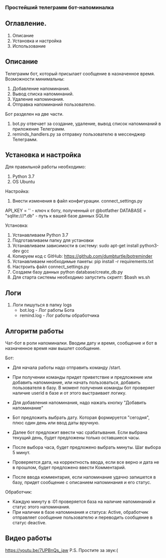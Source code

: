 ### Простейший телеграмм бот-напоминалка

## Оглавление.
1. Описание 
2. Установка и настройка
3. Использование

## **Описание**
Телеграмм бот, который присылает сообщение в назначенное время. 
Возможности минимальны:
1. Добавление напоминания.
2. Вывод списка напоминаний.
3. Удаление напоминания.
4. Отправка напоминаний пользователю.

Бот разделен на две части.
1. bot.py отвечает за создание, удаление, вывод список напоминаний в приложение  Телеграмм.
2. reminds_handlers.py за отправку пользователю в мессенджер Телеграмм. 


## **Установка и настройка**
Для правильной работы необходимо:
1. Python 3.7
2.  OS Ubuntu

Настройка:
1. Внести изменения в файл конфигурации. connect_settings.py

API_KEY = '' - ключ к боту, полученный от @botfather
DATABASE = "sqlite:///*.db" - путь к вашей базе данных SQLite


Установка:
1. Устанавливаем Python 3.7
2. Подготавливаем папку для установки
3. Устанавливаем зависимости в систему: sudo apt-get install python3-dev gcc
4. Копируем код с GitHub: https://github.com/dumbturtle/botreminder
5. Устанавливаем необходимые пакеты: pip install -r requirements.txt 
6. Настроить файл connect_settings.py
7. Создаем базу данных python database/create_db.py 
8. Для старта системы необходимо запустить скрипт: $bash ws.sh


## **Логи**
1. Логи пишуться в папку logs
    - bot.log - Лог работы Бота
    - remind.log - Лог работы обработчика



## **Алгоритм работы**
Чат-бот в роли напоминалки. Вводим дату и время, сообщение и бот в назначенное время нам вышлет сообщение.

Бот:
- Для начала работы надо отправить команду /start.

- При получении команды придет приветствие и предложение или добавить напоминание, или начать пользоваться, добавить пользователя в базу.
В момент получения команды бот проверяет наличие userid в базе и от этого выстраивает логику.
- Для добавления напоминания, надо нажать кнопку "Добавить напоминание"
- Бот предложить выбрать дату. Которая формируется "сегодня", плюс один день или ввод даты вручную.
- Далее бот предложит ввести час срабатывания. Если выбрана текущий день, будет предложены только оставшиеся часы.
- После выбора часа, будет предложено выбрать минуты. Шаг выбора 5 минут.
- Проверяется дата, на корректность ввода, если все верно и дата не в прошлом, будет предложено ввести Комментарий.
- После ввода комментария, если напоминание удачно запишется в базу, придет сообщение с описанием напоминания и его статус.

Обработчик:
- Каждую минуту в :01 проверяется база на наличие напоминаний и статус этого напоминания.
- При наличии в базе напоминания и статуса: Active, обработчик отправляет сообщение пользователю и переводить сообщение в статус deactive.

## **Видео работы**
https://youtu.be/7UPBnQs_jaw
P.S. Простите за звук:(

 
